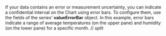 If&nbsp;your data contains an&nbsp;error or&nbsp;measurement uncertainty, you can indicate a&nbsp;confidential interval on&nbsp;the Chart using error bars. To&nbsp;configure them, use the fields of&nbsp;the series&rsquo; **valueErrorBar** object. In&nbsp;this example, error bars indicate a&nbsp;range of&nbsp;average temperatures (on&nbsp;the upper pane) and humidity (on&nbsp;the lower pane) for a&nbsp;specific month.
// _split_